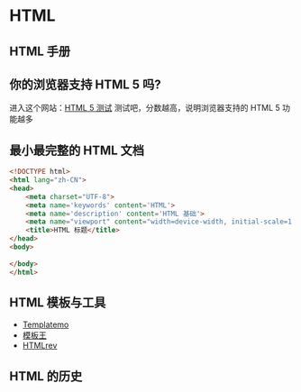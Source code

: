 # HTML

## HTML 手册



## 你的浏览器支持 HTML 5 吗?

进入这个网站：[HTML 5 测试](https://html5test.co/) 测试吧，分数越高，说明浏览器支持的 HTML 5 功能越多

## 最小最完整的 HTML 文档

```html
<!DOCTYPE html>
<html lang="zh-CN">
<head>
    <meta charset="UTF-8">
    <meta name='keywords' content='HTML'>
    <meta name='description' content='HTML 基础'>
    <meta name="viewport" content="width=device-width, initial-scale=1.0">
    <title>HTML 标题</title>
</head>
<body>
    
</body>
</html>
```

## HTML 模板与工具

- [Templatemo](https://templatemo.com/)
- [模板王](https://www.mobanwang.com/)
- [HTMLrev](https://htmlrev.com/)

## HTML 的历史
